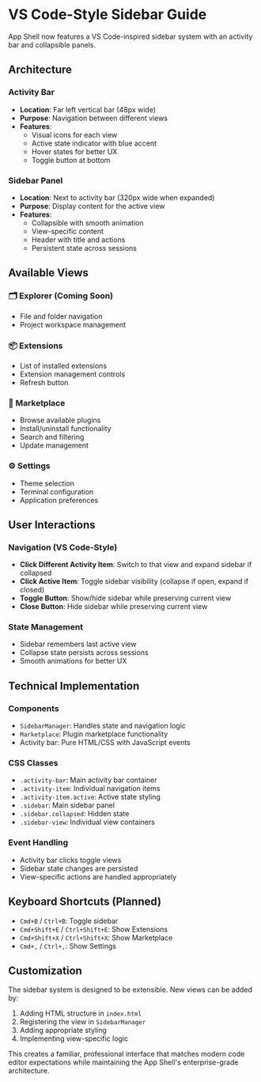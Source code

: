 # VS Code-Style Sidebar Guide

App Shell now features a VS Code-inspired sidebar system with an activity bar and collapsible panels.

## Architecture

### Activity Bar

- **Location**: Far left vertical bar (48px wide)
- **Purpose**: Navigation between different views
- **Features**:
  - Visual icons for each view
  - Active state indicator with blue accent
  - Hover states for better UX
  - Toggle button at bottom

### Sidebar Panel

- **Location**: Next to activity bar (320px wide when expanded)
- **Purpose**: Display content for the active view
- **Features**:
  - Collapsible with smooth animation
  - View-specific content
  - Header with title and actions
  - Persistent state across sessions

## Available Views

### 🗂️ Explorer (Coming Soon)

- File and folder navigation
- Project workspace management

### 📦 Extensions

- List of installed extensions
- Extension management controls
- Refresh button

### 🏪 Marketplace

- Browse available plugins
- Install/uninstall functionality
- Search and filtering
- Update management

### ⚙️ Settings

- Theme selection
- Terminal configuration
- Application preferences

## User Interactions

### Navigation (VS Code-Style)

- **Click Different Activity Item**: Switch to that view and expand sidebar if collapsed
- **Click Active Item**: Toggle sidebar visibility (collapse if open, expand if closed)
- **Toggle Button**: Show/hide sidebar while preserving current view
- **Close Button**: Hide sidebar while preserving current view

### State Management

- Sidebar remembers last active view
- Collapse state persists across sessions
- Smooth animations for better UX

## Technical Implementation

### Components

- `SidebarManager`: Handles state and navigation logic
- `Marketplace`: Plugin marketplace functionality
- Activity bar: Pure HTML/CSS with JavaScript events

### CSS Classes

- `.activity-bar`: Main activity bar container
- `.activity-item`: Individual navigation items
- `.activity-item.active`: Active state styling
- `.sidebar`: Main sidebar panel
- `.sidebar.collapsed`: Hidden state
- `.sidebar-view`: Individual view containers

### Event Handling

- Activity bar clicks toggle views
- Sidebar state changes are persisted
- View-specific actions are handled appropriately

## Keyboard Shortcuts (Planned)

- `Cmd+B` / `Ctrl+B`: Toggle sidebar
- `Cmd+Shift+E` / `Ctrl+Shift+E`: Show Extensions
- `Cmd+Shift+X` / `Ctrl+Shift+X`: Show Marketplace
- `Cmd+,` / `Ctrl+,`: Show Settings

## Customization

The sidebar system is designed to be extensible. New views can be added by:

1. Adding HTML structure in `index.html`
2. Registering the view in `SidebarManager`
3. Adding appropriate styling
4. Implementing view-specific logic

This creates a familiar, professional interface that matches modern code editor expectations while maintaining the App Shell's enterprise-grade architecture.

